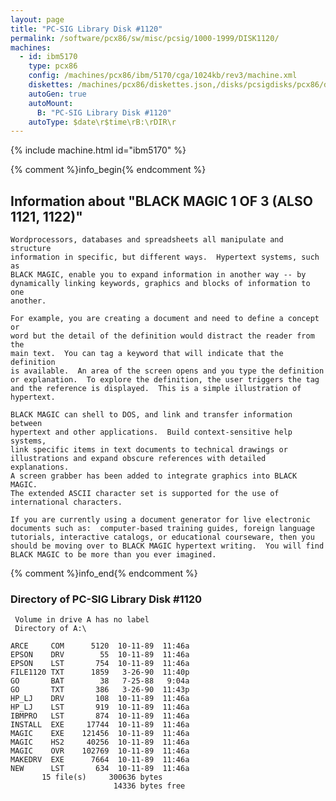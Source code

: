 ```yaml
---
layout: page
title: "PC-SIG Library Disk #1120"
permalink: /software/pcx86/sw/misc/pcsig/1000-1999/DISK1120/
machines:
  - id: ibm5170
    type: pcx86
    config: /machines/pcx86/ibm/5170/cga/1024kb/rev3/machine.xml
    diskettes: /machines/pcx86/diskettes.json,/disks/pcsigdisks/pcx86/diskettes.json
    autoGen: true
    autoMount:
      B: "PC-SIG Library Disk #1120"
    autoType: $date\r$time\rB:\rDIR\r
---
```


{% include machine.html id="ibm5170" %}

{% comment %}info_begin{% endcomment %}

## Information about "BLACK MAGIC 1 OF 3 (ALSO 1121, 1122)"

    Wordprocessors, databases and spreadsheets all manipulate and structure
    information in specific, but different ways.  Hypertext systems, such as
    BLACK MAGIC, enable you to expand information in another way -- by
    dynamically linking keywords, graphics and blocks of information to one
    another.
    
    For example, you are creating a document and need to define a concept or
    word but the detail of the definition would distract the reader from the
    main text.  You can tag a keyword that will indicate that the definition
    is available.  An area of the screen opens and you type the definition
    or explanation.  To explore the definition, the user triggers the tag
    and the reference is displayed.  This is a simple illustration of
    hypertext.
    
    BLACK MAGIC can shell to DOS, and link and transfer information between
    hypertext and other applications.  Build context-sensitive help systems,
    link specific items in text documents to technical drawings or
    illustrations and expand obscure references with detailed explanations.
    A screen grabber has been added to integrate graphics into BLACK MAGIC.
    The extended ASCII character set is supported for the use of
    international characters.
    
    If you are currently using a document generator for live electronic
    documents such as:  computer-based training guides, foreign language
    tutorials, interactive catalogs, or educational courseware, then you
    should be moving over to BLACK MAGIC hypertext writing.  You will find
    BLACK MAGIC to be more than you ever imagined.
{% comment %}info_end{% endcomment %}


### Directory of PC-SIG Library Disk #1120

     Volume in drive A has no label
     Directory of A:\

    ARCE     COM      5120  10-11-89  11:46a
    EPSON    DRV        55  10-11-89  11:46a
    EPSON    LST       754  10-11-89  11:46a
    FILE1120 TXT      1859   3-26-90  11:40p
    GO       BAT        38   7-25-88   9:04a
    GO       TXT       386   3-26-90  11:43p
    HP_LJ    DRV       108  10-11-89  11:46a
    HP_LJ    LST       919  10-11-89  11:46a
    IBMPRO   LST       874  10-11-89  11:46a
    INSTALL  EXE     17744  10-11-89  11:46a
    MAGIC    EXE    121456  10-11-89  11:46a
    MAGIC    HS2     40256  10-11-89  11:46a
    MAGIC    OVR    102769  10-11-89  11:46a
    MAKEDRV  EXE      7664  10-11-89  11:46a
    NEW      LST       634  10-11-89  11:46a
           15 file(s)     300636 bytes
                           14336 bytes free
